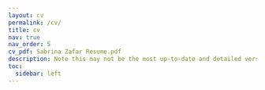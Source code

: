 ```yaml
---
layout: cv
permalink: /cv/
title: cv
nav: true
nav_order: 5
cv_pdf: Sabrina Zafar Resume.pdf
description: Note this may not be the most up-to-date and detailed version of my CV. If you would like to receive an updated version of my CV or would like to learn about my background, please reach out to me at sabrinaz@alumni.cmu.edu. 
toc:
  sidebar: left
---
```

